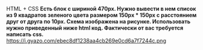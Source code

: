 HTML + CSS
<b>Есть блок с шириной 470px. Нужно вывести в нем список из 9 квадратов
зеленого цвета размером 150px * 150px с расстоянием друг от друга по 10px.
Схема изображена на рисунке. Использовать нужно приведенный ниже html
код. Фактически от вас требуется написать css.</b>
https://i.gyazo.com/ebec8df1238aa4cb269e0cd6a7f7244c.png